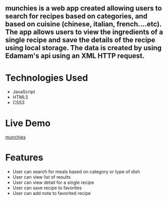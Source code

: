 

## munchies is a web app created allowing users to search for recipes based on categories, and based on cuisine (chinese, italian, french....etc). The app allows users to view the ingredients of a single recipe and save the details of the recipe using local storage. The data is created by using Edamam's api using an XML HTTP request.

# Technologies Used

* JavaScript
* HTML5
* CSS3

# Live Demo

[munchies]( https://mohamed-elmessiry.github.io/ajax-project )


# Features

* User can search for meals based on category or type of dish
* User can view list of results
* User can view detail for a single recipe
* User can save recipe to favorites
* User can add note to favorited recipe

